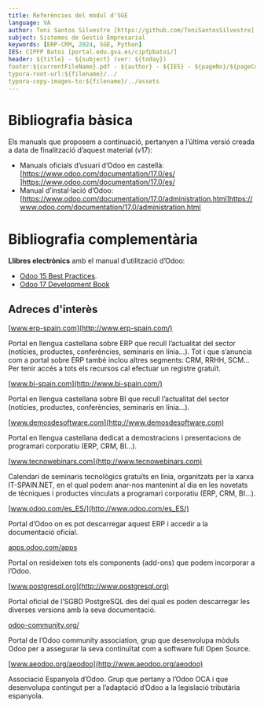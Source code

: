 ```yaml
---
title: Referències del mòdul d'SGE
language: VA
author: Toni Santos Silvestre [https://github.com/ToniSantosSilvestre]
subject: Sistemes de Gestió Empresarial
keywords: [ERP-CRM, 2024, SGE, Python]
IES: CIPFP Batoi [portal.edu.gva.es/cipfpbatoi/]
header: ${title} - ${subject} (ver: ${today})
footer:${currentFileName}.pdf - ${author} - ${IES} - ${pageNo}/${pageCount}
typora-root-url:${filename}/../
typora-copy-images-to:${filename}/../assets
---
```


# Bibliografia bàsica

Els manuals que proposem a continuació, pertanyen a l’última versió creada a data de finalització d’aquest material (v17):

- Manuals oficials d’usuari d’Odoo en castellà: [https://www.odoo.com/documentation/17.0/es/ ]https://www.odoo.com/documentation/17.0/es/
- Manual d’instal·lació d’Odoo: [https://www.odoo.com/documentation/17.0/administration.html]https://www.odoo.com/documentation/17.0/administration.html

# Bibliografia complementària

**Llibres electrònics** amb el manual d’utilització d’Odoo:

-  [Odoo 15 Best Practices](https://www.odoobooks.com/en/15.0/).
-  [Odoo 17 Development Book](https://www.cybrosys.com/odoo/odoo-books/)

## Adreces d'interès

[www.erp-spain.com](http://www.erp-spain.com/)

Portal en llengua castellana sobre ERP que recull l’actualitat del  sector (notícies, productes, conferències, seminaris en línia…). Tot i  que s’anuncia com a portal sobre ERP també inclou altres segments: CRM,  RRHH, SCM… Per tenir accés a tots els recursos cal efectuar un registre  gratuït.

[www.bi-spain.com](http://www.bi-spain.com/)

Portal en llengua castellana sobre BI que recull l’actualitat del sector (notícies, productes, conferències, seminaris en línia…).

[www.demosdesoftware.com](http://www.demosdesoftware.com)

Portal en llengua castellana dedicat a demostracions i presentacions de programari corporatiu (ERP, CRM, BI…).

[www.tecnowebinars.com](http://www.tecnowebinars.com)

Calendari de seminaris tecnològics gratuïts en línia, organitzats per la xarxa IT-SPAIN.NET, en el qual podem anar-nos mantenint al dia en les novetats de tècniques i productes vinculats a programari corporatiu (ERP, CRM, BI…).

[www.odoo.com/es_ES/](http://www.odoo.com/es_ES/)

Portal d’Odoo on es pot descarregar aquest ERP i accedir a la documentació oficial.

[apps.odoo.com/apps](http://apps.odoo.com/apps)

Portal on resideixen tots els components (add-ons) que podem incorporar a l’Odoo.

[www.postgresql.org](http://www.postgresql.org)

Portal oficial de l’SGBD PostgreSQL des del qual es poden descarregar les diverses versions amb la seva documentació.

[odoo-community.org/](http://odoo-community.org/)

Portal de l’Odoo community association, grup que desenvolupa mòduls Odoo per a assegurar la seva continuïtat com a software full Open Source.

[www.aeodoo.org/aeodoo](http://www.aeodoo.org/aeodoo)

Associació Espanyola d’Odoo. Grup que pertany a l’Odoo OCA i que desenvolupa contingut per a l’adaptació d’Odoo a la legislació tributària espanyola. 
